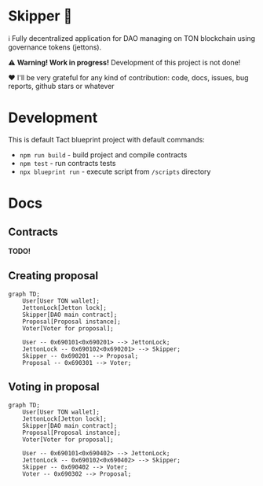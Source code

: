 # Skipper 🐧

ℹ️ Fully decentralized application for DAO managing on TON blockchain using governance tokens (jettons).

⚠️ <b>Warning! Work in progress!</b> Development of this project is not done!

❤️ I'll be very grateful for any kind of contribution: code, docs, issues, bug reports, github stars or whatever

<!-- # Deploy TODO -->

# Development

This is default Tact blueprint project with default commands:

- `npm run build` - build project and compile contracts
- `npm test` - run contracts tests
- `npx blueprint run` - execute script from `/scripts` directory

# Docs

## Contracts

<b>TODO!</b>

## Creating proposal

```mermaid
graph TD;
    User[User TON wallet];
    JettonLock[Jetton lock];
    Skipper[DAO main contract];
    Proposal[Proposal instance];
    Voter[Voter for proposal];

    User -- 0x690101<0x690201> --> JettonLock;
    JettonLock -- 0x690102<0x690201> --> Skipper;
    Skipper -- 0x690201 --> Proposal;
    Proposal -- 0x690301 --> Voter;
```

## Voting in proposal

```mermaid
graph TD;
    User[User TON wallet];
    JettonLock[Jetton lock];
    Skipper[DAO main contract];
    Proposal[Proposal instance];
    Voter[Voter for proposal];

    User -- 0x690101<0x690402> --> JettonLock;
    JettonLock -- 0x690102<0x690402> --> Skipper;
    Skipper -- 0x690402 --> Voter;
    Voter -- 0x690302 --> Proposal;
```
